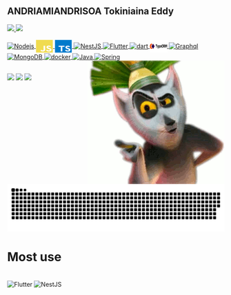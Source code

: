 ## ANDRIAMIANDRISOA Tokiniaina Eddy
 <div>
  <a href="https://github.com/babakoto">
  
  <img height="180em" src="https://github-readme-stats.vercel.app/api?username=babakoto&show_icons=true&theme=dracula&include_all_commits=true&count_private=true"/>
  <img height="180em" src="https://github-readme-stats.vercel.app/api/top-langs/?username=babakoto&layout=compact&langs_count=7&theme=dracula"/>
</div>
<div style="display: inline_block"><br>
 <img align="center" alt="Nodejs" height="60" width="60" src="https://happyculture.coop/sites/default/files/styles/blog_header_desktop_1x/public/2020-09/nodejs-new-pantone-black.png">
  <img align="center" alt="Js" height="30" width="40" src="https://raw.githubusercontent.com/devicons/devicon/master/icons/javascript/javascript-plain.svg">
  <img align="center" alt="Ts" height="30" width="40" src="https://raw.githubusercontent.com/devicons/devicon/master/icons/typescript/typescript-plain.svg">
  <img align="center" alt="NestJS" height="30" width="40" src="https://d33wubrfki0l68.cloudfront.net/e937e774cbbe23635999615ad5d7732decad182a/26072/logo-small.ede75a6b.svg">
 <img align="center" alt="Flutter" height="30" width="40" src="https://www.ideematic.com/wp-content/uploads/2020/07/flutter_logo.png">
 <img align="center" alt="dart" height="30" width="40" src="https://cdn-images-1.medium.com/max/1200/1*knHF_qpxdtS8h0Z8EeqowA.png">
 <img align="center" alt="typeOrm" height="30" width="40" src="https://github.com/typeorm/typeorm/raw/master/resources/logo_big.png">
 <img align="center" alt="Graphql" height="30" width="40" src="https://upload.wikimedia.org/wikipedia/commons/thumb/1/17/GraphQL_Logo.svg/2048px-GraphQL_Logo.svg.png">
 <img align="center" alt="MongoDB" height="50" width="50" src="https://servicenav.coservit.com/wp-content/uploads/2021/05/29.jpg">
 <img align="center" alt="docker" height="50" width="50" src="https://cdn.1min30.com/wp-content/uploads/2018/05/Logo-Docker-1.jpg">
 <img align="center" alt="Java" height="50" width="50" src="https://logos-marques.com/wp-content/uploads/2021/03/Java-Logo.png">
 <img align="center" alt="Spring" height="50" width="50" src="https://codynet.tn/wp-content/uploads/2020/10/spring-framework.png">


 
  <img align="right" alt="babakoto" src="https://github.com/babakoto/babakoto/blob/main/mada.gif">
</div>
  
  ##
 
<div> 
  <a href="https://www.youtube.com/channel/UCxAw8atrT_G0ZIC4cp9atog" target="_blank"><img src="https://img.shields.io/badge/YouTube-FF0000?style=for-the-badge&logo=youtube&logoColor=white" target="_blank"></a>
  <a href = "mailto:e.tokiniaina@gmail.com"><img src="https://img.shields.io/badge/-Gmail-%23333?style=for-the-badge&logo=gmail&logoColor=white" target="_blank"></a>
  <a href="https://www.linkedin.com/in/youngdev/" target="_blank"><img src="https://img.shields.io/badge/-LinkedIn-%230077B5?style=for-the-badge&logo=linkedin&logoColor=white" target="_blank"></a> 
 
 ![Snake animation](https://github.com/babakoto/babakoto/blob/main/github-contribution-grid-snake.svg)
 # Most use
 <div style="display: inline_block"><br>
  <img align="center" alt="Flutter" height="150" width="150" src="https://www.ideematic.com/wp-content/uploads/2020/07/flutter_logo.png">
    <img align="center" alt="NestJS" height="150" width="150" src="https://d33wubrfki0l68.cloudfront.net/e937e774cbbe23635999615ad5d7732decad182a/26072/logo-small.ede75a6b.svg">


 </div>
  
 
</div>

